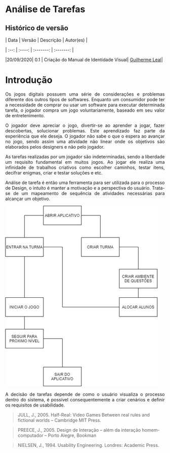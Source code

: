 # Análise de Tarefas

## Histórico de versão 

| Data | Versão | Descrição | Autor(es) | 

| :--: | :----: | :-------: | :-------: | 

|20/09/2020| 0.1 | Criação do Manual de Identidade Visual| [Guilherme Leal](https://github.com/gleal17)|

# Introdução 

<p align="justify">Os jogos digitais possuem uma série de considerações e problemas diferente dos outros tipos de softwares. Enquanto um consumidor pode ter a necessidade de comprar ou usar um software para executar determinada tarefa, o jogador compra um jogo voluntariamente, baseado em seu valor de entretenimento.  </p>

<p align="justify">O jogador deve apreciar o jogo, divertir-se ao aprender a jogar, fazer descobertas, solucionar problemas. Este aprendizado faz parte da experiência que ele deseja. O jogador não sabe o que o espera ao avançar no jogo, sendo assim uma atividade não linear onde os objetivos são elaborados pelos designers e não pelo jogador. </p>

<p align="justify">As tarefas realizadas por um jogador são indeterminadas, sendo a liberdade um requisito fundamental em muitos jogos. Ao jogar ele realiza uma infinidade de trabalhos criativos como escolher caminhos, testar itens, decifrar enigmas, criar e testar soluções e etc. </p>

<p align="justify">Análise de tarefa é então uma ferramenta para ser utilizada para o processo de Design, o intuito é manter a motivação e a perspectiva do usuário. Trata-se de um mapeamento de sequência de atividades necessárias para alcançar um objetivo.  </p>

![Análise de tarefa](./img/analise%20de%20tarefas.jpg) 

<p align="justify">A decisão de tarefas depende de como o usuário visualiza o processo dentro do sistema, é possível consequentemente a criar cenários e definir os requisitos de usabilidade.   </p>

>JULL, J., 2005. Half-Real: Video Games Between real rules and fictional worlds – Cambridge MIT Press.  

>PREECE, J., 2005. Design de Interação – além da interação homem-computador – Porto Alegre, Bookman  

>NIELSEN, J., 1994. Usability Engineering. Londres: Academic Press.   